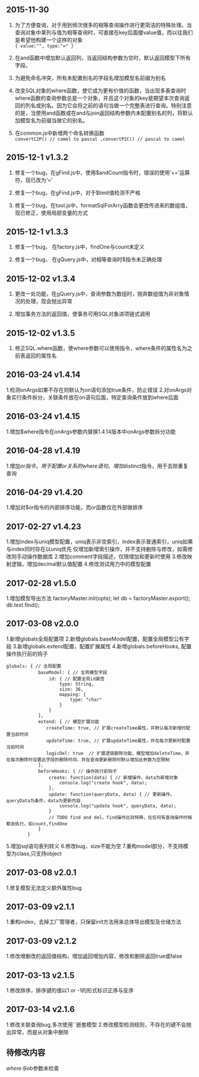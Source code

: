 ## 2015-11-30

1. 为了方便查询，对于用到频次很多的相等查询操作进行更简洁的特殊处理。当查询对象中某列与值为相等查询时，可直接在key后面接value值，而以往我们是希望他构建一个这样的对象<br/>
    `{
        value:"",
        type:"="
    }`

2. 在and函数中增加默认返回列，当返回结构参数为空时，默认返回模型下所有字段。

3. 为避免命名冲突，所有未配置别名的字段名增加模型名前缀为别名

4. 改变SQL对象的where函数，使它成为更有价值的函数，当出现多表查询时where函数的查询参数总是一个对象，并且这个对象的key是期望本次查询返回的列名或别名。因为它会将之前的语句当做一个完整表进行查询。特别注意的是，当使用and函数或在and与join返回结构参数内未配置别名的列，将默认加模型名为前缀当做它的别名。

5. 在common.js中新增两个命名转换函数<br/>
`convertC2P() // camel to pascal ,convertP2C() // pascal to camel`

## 2015-12-1 v1.3.2

1. 修复一个bug，在gFind.js中，使用$andCount指令时，错误的使用‘+=’运算符，现已改为‘=’

2. 修复一个bug，在gFind.js中，对于$limit值检测不严格

3. 修复一个bug，在tool.js中，formatSqlForArry函数会更改传进来的数组值，现已修正，使用局部变量的方式

## 2015-12-1 v1.3.3

1. 修复一个bug， 在factory.js中，findOne与count未定义

2. 修复一个bug， 在gQuery.js中，对相等查询时$指令未正确处理

## 2015-12-02 v1.3.4

1. 更改一处功能，在gQuery.js中，查询参数为数组时，抛弃数组值为非对象情况的处理，现会抛出异常

2. 增加事务方法的返回值，使事务可用SQL对象进项链式调用

## 2015-12-02 v1.3.5

1. 修正SQL.where函数，使where参数可以使用指令，where条件的属性名为之前表返回的属性名


## 2016-03-24 v1.4.14

1.检测onArgs如果不存在则默认为on语句添加true条件，防止错误
2.对onArgs对象实行条件拆分，关联条件放在on语句后面，特定查询条件放到where后面

## 2016-03-24 v1.4.15
1.增加$where指令在onArgs参数内替换1.4.14版本中onArgs参数拆分功能

## 2016-04-28 v1.4.19
1.增加$or指令，用于配置or关系的where语句。增加$distinct指令，用于去除重复查询

## 2016-04-29 v1.4.20
1.增加对$or指令的内部排序功能，而or函数仅在外部做排序

## 2017-02-27 v1.4.23
1.增加index与uniq模型配置，uniq表示非空索引，index表示普通索引，uniq如果与index同时存在以uniq优先
    仅增加新增索引操作，并不支持删除与修改，如需修改则手动操作数据库
2.增加comment字段描述，仅限增加和更新时使用
3.修改映射逻辑，增加decimal默认值配置
4.修改测试用力中的模型配置

## 2017-02-28 v1.5.0
1.增加模型导出方法
factoryMaster.init(opts);
let db = factoryMaster.export();
db.test.find();

## 2017-03-08 v2.0.0
1.新增globals全局配置项
2.新增globals.baseModel配置，配置全局模型公有字段
3.新增globals.extend配置，配置扩展属性
4.新增globals.beforeHooks, 配置操作执行前的钩子
````
globals: { // 全局配置
            baseModel: { // 全局模型字段
                id: { // 配置全局id属性
                    type: String,
                    size: 36,
                    mapping: {
                        type: "char"
                    }
                }
            },
            extend: { // 模型扩展功能
               createTime: true, // 扩展createTime属性，并默认每次新增时配置当前时间
               updateTime: true, // 扩展updateTime属性，并在每次更新时配置当前时间
               logicDel: true  // 扩展逻辑删除功能，模型增加deleteTime，并在每次删除时设置此字段的删除时间，并在查询更新删除时默认增加此参数为空限制
            },
            beforeHooks: { // 操作执行前钩子
                create: function(data) { // 新增操作，data为新增对象
                    console.log("create hook", data);
                },
                update: function(queryData, data) { // 更新操作，queryData为条件，data为更新内容
                    console.log("update hook", queryData, data);
                }
                // TODO find and del。find操作比较特殊，在任何有查询操作时候都会执行，如count,findOne
            }
        }
````
5.增加sql语句表列转义
6.修改bug，size不能为空
7.重构model部分，不支持模型为class,只支持object

## 2017-03-08 v2.0.1
1.修复模型无法定义额外属性bug

## 2017-03-09 v2.1.1
1.重构index，去掉工厂管理者，只保留init方法用来总体导出模型及仓储方法

## 2017-03-09 v2.1.2
1.修改增删改的返回值结构，增加返回增加内容，修改和删除返回true或false

## 2017-03-13 v2.1.5
1.修改排序，排序键的值以1 or -1的形式标识正序与反序

## 2017-03-14 v2.1.6
1.修改关联查询bug,多次使用``嵌套模型
2.修改模型检测规则，不存在的键不会抛出异常，而是从对象中删除

## 待修改内容

$where与$ob参数未检查